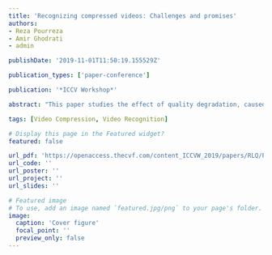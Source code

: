 ```yaml
---
title: 'Recognizing compressed videos: Challenges and promises'
authors:
- Reza Pourreza
- Amir Ghodrati
- admin

publishDate: '2019-11-01T11:50:19.155529Z'

publication_types: ['paper-conference']

publication: '*ICCV Workshop*'

abstract: "This paper studies the effect of quality degradation, caused by lossy video compression, on video recognition. We investigate how the state of the art video enhancement restores the video quality needed for an effective video recognition. Furthermore, we study the impact of various enhancement objectives, namely pixel-level, feature-level, and adversarial, on action recognition performance. Our experiments demonstrate that the models trained on pixellevel loss perform well in terms of visual quality but they hurt the accuracy of action recognition due to over smoothing discriminative features. On the other hand, models trained on perceptual and adversarial loss types not only generate better perceptual quality but also further improve the action recognition performance."

tags: [Video Compression, Video Recognition]

# Display this page in the Featured widget?
featured: false

url_pdf: 'https://openaccess.thecvf.com/content_ICCVW_2019/papers/RLQ/Pourreza_Recognizing_Compressed_Videos_Challenges_and_Promises_ICCVW_2019_paper.pdf'
url_code: ''
url_poster: ''
url_project: ''
url_slides: ''

# Featured image
# To use, add an image named `featured.jpg/png` to your page's folder.
image:
  caption: 'Cover figure'
  focal_point: ''
  preview_only: false
---
```



